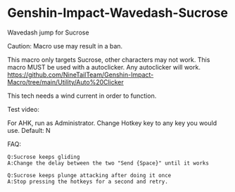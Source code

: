 # Genshin-Impact-Wavedash-Sucrose
Wavedash jump for Sucrose

Caution: Macro use may result in a ban.

This macro only targets Sucrose, other characters may not work.
This macro MUST be used with a autoclicker. Any autoclicker will work.
https://github.com/NineTailTeam/Genshin-Impact-Macro/tree/main/Utility/Auto%20Clicker

This tech needs a wind current in order to function.

Test video:

For AHK, run as Administrator. Change Hotkey key to any key you would use. Default: N

FAQ:
	
	Q:Sucrose keeps gliding
	A:Change the delay between the two "Send {Space}" until it works
	
	Q:Sucrose keeps plunge attacking after doing it once
	A:Stop pressing the hotkeys for a second and retry.
